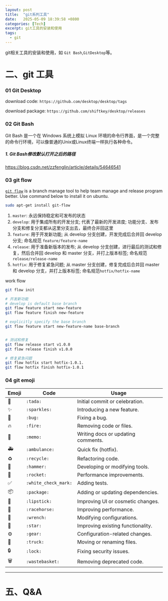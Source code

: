 ```yaml
---
layout: post
title:  "git系列工具"
date:   2025-05-09 18:39:58 +0800
categories: [Tech]
excerpt: git工具的安装和使用
tags:
  - git
---
```


git相关工具的安装和使用，如 `Git Bash`,`GitDesktop`等。

# 二、git 工具

### 01 Git Desktop

download code: `https://github.com/desktop/desktop/tags`

download package: `https://github.com/shiftkey/desktop/releases`

### 02 Git Bash

Git Bash 是一个在 Windows 系统上模拟 Linux 环境的命令行界面，是一个完整的命令行环境，可以像普通的Unix或Linux终端一样执行各种命令。

##### 1. Git Bash修改默认打开之后的路径

<https://blog.csdn.net/zzfenglin/article/details/54646541>

### 03 git flow

[`git flow`](https://www.runoob.com/git/git-flow.html) is a branch manage tool to help team manage and release program better. Use command below to install it on ubuntu.

```bash
sudo apt-get install git-flow
```

1. `master`: 永远保持稳定和可发布的状态
2. `develop`: 用于集成所有的开发分支; 代表了最新的开发进度; 功能分支、发布分支和修复分支都从这里分支出去，最终合并回这里
3. `feature`: 用于开发新功能; 从 develop 分支创建，开发完成后合并回 develop 分支; 命名规范 `feature/feature-name`
4. `release`: 用于准备新版本的发布; 从 develop 分支创建，进行最后的测试和修复，然后合并回 develop 和 master 分支，并打上版本标签; 命名规范`release/release-name`
5. `hotfix`: 用于修复紧急问题; 从 master 分支创建，修复完成后合并回 master 和 develop 分支，并打上版本标签; 命名规范`hotfix/hotfix-name`

work flow

```bash
git flow init

# 开发新功能
# develop is default base branch
git flow feature start new-feature 
git flow feature finish new-feature

# explicitly specify the base branch 
git flow feature start new-feature-name base-branch


# 测试和修复
git flow release start v1.0.0 
git flow release finish v1.0.0

# 修复紧急问题
git flow hotfix start hotfix-1.0.1.
git flow hotfix finish hotfix-1.0.1
```

### 04 git emoji

|Emoji|Code|Usage|
|---|---|---|
|🎉|`:tada:     `| Initial commit or celebration.|
|✨|`:sparkles: `| Introducing a new feature.|
|🐛|`:bug:      `| Fixing a bug.|
|🔥|`:fire:     `| Removing code or files.|
|📝|`:memo:     `| Writing docs or updating comments.|
|🚑|`:ambulance:`| Quick fix (hotfix).|
|♻️ |`:recycle:`  |Refactoring code.|
|🔨|`:hammer:`   | Developing or modifying tools.|
|🚀|`:rocket:`   | Performance improvements.|
|✅|`:white_check_mark:` |Adding tests.|
|📦|`:package:`   | Adding or updating dependencies.|
|💄|`:lipstick:` | Improving UI or cosmetic changes.|
|🐎|`:racehorse:` | Improving performance.|
|🔧|`:wrench:`   | Modifying configurations.|
|🌟|`:star:`     | Improving existing functionality.|
|⚙️ |`:gear:`      | Configuration-related changes.|
|🚚|`:truck:`    | Moving or renaming files.|
|🔒|`:lock:`     |Fixing security issues. |
|🗑️|`:wastebasket:`| Removing deprecated code.|

---

# 五、Q&A
